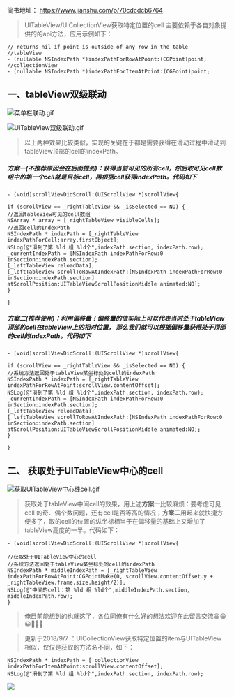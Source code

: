 简书地址： https://www.jianshu.com/p/70cdcdcb6764

> UITableView/UICollectionView获取特定位置的cell 主要依赖于各自对象提供的的api方法，应用示例如下：

```
// returns nil if point is outside of any row in the table
//tableView
- (nullable NSIndexPath *)indexPathForRowAtPoint:(CGPoint)point;  
//collectionView                       
- (nullable NSIndexPath *)indexPathForItemAtPoint:(CGPoint)point;
```

## 一、tableView双级联动

![菜单栏联动.gif](https://upload-images.jianshu.io/upload_images/1708447-b44dc69659741fac.gif?imageMogr2/auto-orient/strip)

![UITableView双级联动.gif](https://upload-images.jianshu.io/upload_images/1708447-a2963052ab3aef19.gif?imageMogr2/auto-orient/strip)

> 以上两种效果比较类似，实现的关键在于都是需要获得在滑动过程中滑动到tableView顶部的cell的indexPath。

##### 方案一(不推荐原因会在后面提到)：获得当前可见的所有cell，然后取可见cell数组中的第一个cell就是目标cell，再根据cell获得indexPath。代码如下

```
- (void)scrollViewDidScroll:(UIScrollView *)scrollView{

if (scrollView == _rightTableView && _isSelected == NO) {
//返回tableView可见的cell数组
NSArray * array = [_rightTableView visibleCells];
//返回cell的IndexPath
NSIndexPath * indexPath = [_rightTableView indexPathForCell:array.firstObject];
NSLog(@"滑到了第 %ld 组 %ld个",indexPath.section, indexPath.row);
_currentIndexPath = [NSIndexPath indexPathForRow:0 inSection:indexPath.section];
[_leftTableView reloadData];
[_leftTableView scrollToRowAtIndexPath:[NSIndexPath indexPathForRow:0 inSection:indexPath.section] atScrollPosition:UITableViewScrollPositionMiddle animated:NO];
}

}

```

##### 方案二(推荐使用)：利用偏移量！偏移量的值实际上可以代表当时处于tableView顶部的cell在tableView上的相对位置， 那么我们就可以根据偏移量获得处于顶部的cell的indexPath。代码如下

```
- (void)scrollViewDidScroll:(UIScrollView *)scrollView{

if (scrollView == _rightTableView && _isSelected == NO) {
//系统方法返回处于tableView某坐标处的cell的indexPath
NSIndexPath * indexPath = [_rightTableView indexPathForRowAtPoint:scrollView.contentOffset];
NSLog(@"滑到了第 %ld 组 %ld个",indexPath.section, indexPath.row);
_currentIndexPath = [NSIndexPath indexPathForRow:0 inSection:indexPath.section];
[_leftTableView reloadData];
[_leftTableView scrollToRowAtIndexPath:[NSIndexPath indexPathForRow:0 inSection:indexPath.section] atScrollPosition:UITableViewScrollPositionMiddle animated:NO];
}

}

```

## 二、 获取处于UITableView中心的cell

![获取UITableView中心线cell.gif](https://upload-images.jianshu.io/upload_images/1708447-fb94b116b561de01.gif?imageMogr2/auto-orient/strip)

> 获取处于tableView中间cell的效果，用上述**方案一**比较麻烦：要考虑可见cell 的奇、偶个数问题，还有cell是否等高的情况；**方案二**用起来就快捷方便多了，取的cell的位置的纵坐标相当于在偏移量的基础上又增加了tableView高度的一半。代码如下：

```
- (void)scrollViewDidScroll:(UIScrollView *)scrollView{

//获取处于UITableView中心的cell
//系统方法返回处于tableView某坐标处的cell的indexPath
NSIndexPath * middleIndexPath = [_rightTableView  indexPathForRowAtPoint:CGPointMake(0, scrollView.contentOffset.y + _rightTableView.frame.size.height/2)];
NSLog(@"中间的cell：第 %ld 组 %ld个",middleIndexPath.section, middleIndexPath.row);
}

```

>俺目前能想到的也就这了，各位同僚有什么好的想法欢迎在此留言交流😀😁😀👏👏👏


> 更新于2018/9/7 ：UICollectionView获取特定位置的item与UITableView相似，仅仅是获取的方法名不同，如下：

```
NSIndexPath * indexPath = [_collectionView  indexPathForItemAtPoint:scrollView.contentOffset];
NSLog(@"滑到了第 %ld 组 %ld个",indexPath.section, indexPath.row);

```

![](https://upload-images.jianshu.io/upload_images/1708447-8c0b18a244d9270b.gif?imageMogr2/auto-orient/strip)
